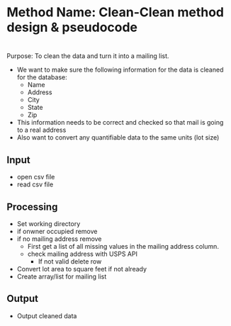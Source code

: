# Method Name: Clean-Clean method design & pseudocode
# 

Purpose: To clean the data and turn it into a mailing list.

- We want to make sure the following information for the data is cleaned for the database:
    - Name
    - Address
    - City
    - State
    - Zip
- This information needs to be correct and checked so that mail is going to a real address
- Also want to convert any quantifiable data to the same units (lot size)

## Input
- open csv file
- read csv file

## Processing
- Set working directory
- if onwner occupied remove
- if no mailing address remove
    - First get a list of all missing values in the mailing address column.
    - check mailing address with USPS API
        - If not valid delete row
- Convert lot area to square feet if not already
- Create array/list for mailing list

## Output
- Output cleaned data
